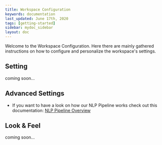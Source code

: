 ```yaml
---
title: Workspace Configuration
keywords: documentation
last_updated: June 17th, 2020
tags: [getting-started]
sidebar: mydoc_sidebar
layout: doc
---
```


Welcome to the Workspace Configuration. Here there are mainly gathered instructions on how to configure and personalize the workspace's settings.


## Setting

coming soon...

## Advanced Settings

+ If you want to have a look on how our NLP Pipeline works check out this documentation: [NLP Pipeline Overview]

## Look & Feel

coming soon...



[NLP Pipeline Overview]: /docs/NLP-pipeline-overview
